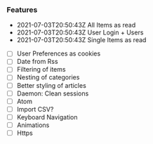 ### Features

- 2021-07-03T20:50:43Z All Items as read
- 2021-07-03T20:50:43Z User Login + Users
- 2021-07-03T20:50:43Z Single Items as read
- [ ] User Preferences as cookies
- [ ] Date from Rss
- [ ] Filtering of items
- [ ] Nesting of categories
- [ ] Better styling of articles
- [ ] Daemon: Clean sessions
- [ ] Atom
- [ ] Import CSV?
- [ ] Keyboard Navigation
- [ ] Animations
- [ ] Https